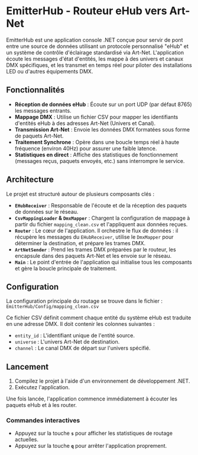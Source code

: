 # EmitterHub - Routeur eHub vers Art-Net

EmitterHub est une application console .NET conçue pour servir de pont entre une source de données utilisant un protocole personnalisé "eHub" et un système de contrôle d'éclairage standardisé via Art-Net. L'application écoute les messages d'état d'entités, les mappe à des univers et canaux DMX spécifiques, et les transmet en temps réel pour piloter des installations LED ou d'autres équipements DMX.

## Fonctionnalités

- **Réception de données eHub** : Écoute sur un port UDP (par défaut 8765) les messages entrants.
- **Mappage DMX** : Utilise un fichier CSV pour mapper les identifiants d'entités eHub à des adresses Art-Net (Univers et Canal).
- **Transmission Art-Net** : Envoie les données DMX formatées sous forme de paquets Art-Net.
- **Traitement Synchrone** : Opère dans une boucle temps réel à haute fréquence (environ 40Hz) pour assurer une faible latence.
- **Statistiques en direct** : Affiche des statistiques de fonctionnement (messages reçus, paquets envoyés, etc.) sans interrompre le service.

## Architecture

Le projet est structuré autour de plusieurs composants clés :

- **`EHubReceiver`** : Responsable de l'écoute et de la réception des paquets de données sur le réseau.
- **`CsvMappingLoader` & `DmxMapper`** : Chargent la configuration de mappage à partir du fichier `mapping_clean.csv` et l'appliquent aux données reçues.
- **`Router`** : Le cœur de l'application. Il orchestre le flux de données : il récupère les messages du `EHubReceiver`, utilise le `DmxMapper` pour déterminer la destination, et prépare les trames DMX.
- **`ArtNetSender`** : Prend les trames DMX préparées par le routeur, les encapsule dans des paquets Art-Net et les envoie sur le réseau.
- **`Main`** : Le point d'entrée de l'application qui initialise tous les composants et gère la boucle principale de traitement.

## Configuration

La configuration principale du routage se trouve dans le fichier :
`EmitterHub/Config/mapping_clean.csv`

Ce fichier CSV définit comment chaque entité du système eHub est traduite en une adresse DMX. Il doit contenir les colonnes suivantes :

- `entity_id` : L'identifiant unique de l'entité source.
- `universe` : L'univers Art-Net de destination.
- `channel` : Le canal DMX de départ sur l'univers spécifié.

## Lancement

1.  Compilez le projet à l'aide d'un environnement de développement .NET.
2.  Exécutez l'application.

Une fois lancée, l'application commence immédiatement à écouter les paquets eHub et à les router.

### Commandes interactives

- Appuyez sur la touche **`s`** pour afficher les statistiques de routage actuelles.
- Appuyez sur la touche **`q`** pour arrêter l'application proprement.
